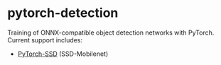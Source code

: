 # pytorch-detection
Training of ONNX-compatible object detection networks with PyTorch.  Current support includes:

* [PyTorch-SSD](https://github.com/dusty-nv/pytorch-ssd) (SSD-Mobilenet)
